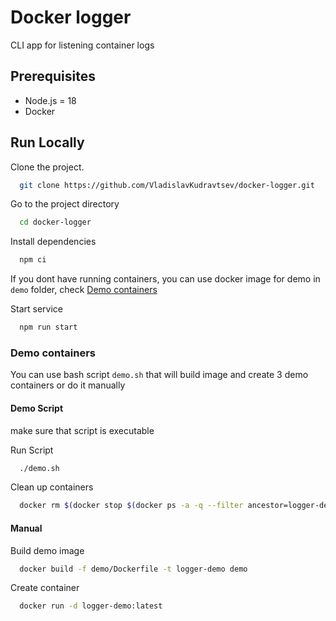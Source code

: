 
# Docker logger

CLI app for listening container logs

## Prerequisites

- Node.js = 18
- Docker

## Run Locally

Clone the project.

```bash
  git clone https://github.com/VladislavKudravtsev/docker-logger.git
```

Go to the project directory

```bash
  cd docker-logger
```

Install dependencies

```bash
  npm ci
```

If you dont have running containers, you can use docker image for demo in `demo` folder, check [Demo containers](#demo-containers)

Start service

```bash
  npm run start
```

### Demo containers
You can use bash script `demo.sh` that will build image and create 3 demo containers or do it manually

#### Demo Script
make sure that script is executable

Run Script

```bash
  ./demo.sh
```

Clean up containers
```bash
  docker rm $(docker stop $(docker ps -a -q --filter ancestor=logger-demo:latest --format="{{.ID}}"))
```

#### Manual
Build demo image

```bash
  docker build -f demo/Dockerfile -t logger-demo demo
```

Create container

```bash
  docker run -d logger-demo:latest
```
